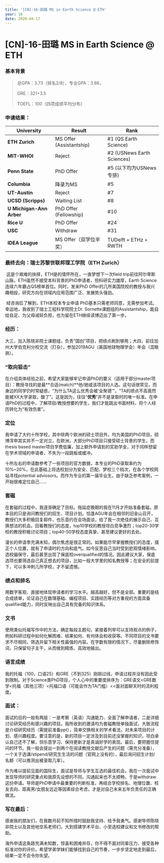 ```yaml
---
title: '[CN]-16-田璐 MS in Earth Science @ ETH'
year: 16
date: 2020-04-17
---
```


# [CN]-16-田璐 MS in Earth Science @ ETH

### 基本背景

> 总GPA：3.73（排名2/8），专业GPA：3.86，
>
> GRE：321+3.5
>
> TOEFL：100（四项成绩平均分布） 

### 申请结果：

| University                | Result                   | Rank                       |
| ------------------------- | ------------------------ | -------------------------- |
| **ETH  Zurich**           | MS Offer (Assistantship) | #1 (QS Earth Science)      |
| **MIT-WHOI**              | Reject                   | #2 (USNews Earth Sciences) |
| **Penn  State**           | PhD Offer                | #5 (以下均为USNews专排)    |
| **Columbia**              | 降录为MS                 | #5                         |
| **UT-Austin**             | Reject                   | #7                         |
| **UCSD  (Scripps)**       | Waiting List             | #8                         |
| **U  Michigan-Ann Arber** | PhD Offer (Fellowship)   | #10                        |
| **Rice  U**               | PhD Offer                | #24                        |
| **USC**                   | Withdraw                 | #31                        |
| **IDEA  League**          | MS Offer（双学位半奖）   | TUDelft + ETHz + RWTH      |

### 最终去向：瑞士苏黎世联邦理工学院（ETH Zurich）

​	这是个艰难的抉择，ETH是的情怀所在，一直梦想下一次field trip前往阿尔卑斯山脉。ETH虽然不接受本科背景的PhD申请者，但科研实力雄厚，Earth Science连续六年霸占QS榜单首位。同时，发来PhD Offer的几所美国院校的教授与我兴趣相投，研究方向在领域内应用范围广泛、发展势头强劲。

​	经咨询后了解到，ETH本校本专业申请 PhD基本只需老师同意，无需参加考试。幸运地，我收到了瑞士工程科学院院士Dr. Sornette课题组的Assistantship，能自给自足、为父母减轻负担，也为留在ETH继续读博迈出了第一步。

### 经历：

​    大三，加入陈晓非院士课题组，负责“国创”项目，把绩点刷到够用；大四，前往加州大学伯克利分校交流（打杂），参加2019AGU（美国地球物理学会）年会（混眼熟）。

### “取向狙击”

​	在介绍具体经验之前，希望大家能够牢记申请PhD的要义（适用于部分master项目）：教授寻找的是最**合适(match)**他/她或该项目的人选。这句话很常见，而身边的同学仍时常疑惑，“为什么TA这么优秀会被‘全聚德’”，“TA的绩点不高竟然能被XX大学录取，酸了”。这是因为，往往“**优秀**”并不是录取时的唯一标准。在申请PhD的过程中，了解项目/教授想要的学生，我们才能跳出书面材料，将个人经历转化为“有效伤害”。

### 定位

​    我申请了大约十所学校，其中除两个欧洲的硕士项目外，均为美国的PhD项目。硕博浑申其实并不一定对立，在欧洲，大部分PhD项目只接受硕士背景的学生，而thesis based master项目学费低廉，加上额外申请到的奖助学金，对于同样想留在学术领域的申请者，不失为一段跳板或缓冲。

​	十所左右的申请数参考了一些项目的官方数据，本专业的PhD录取率约为10%~20%，在此基础上将选校划分为安全、匹配、梦校三个档次，在各个学校网站寻找potential adviosors。而作为专业的第一届毕业生，由于缺乏参考案例，一开始很难定位自己……

### 套磁

​	在套磁的过程中，我逐渐确定了目标。拖延症晚期的我在11月才开始准备套磁，原本目的只是询问教授们的招生、项目计划。恰逢AGU年会在相邻的旧金山召开，教授们大多积极回复邮件，也乐意约在会场面谈，给了我一次绝佳的展示自己、互换想法的机会。回看教授们的态度，top10学校的教授坦白竞争激烈；top20-30学校的教授积极讨论项目；top40-50学校态度真挚、甚至建议更好的去处。

​	漫长的申请季充满未知，偶尔焦虑是很正常的。如果能尽早掌握教授们的态度，摆正个人位置，就有了申请时的方向和底气。如今反思自己当时受到悲观情绪影响，选校偏保守，最后甚至出现了保底校overqualified的情况。因此建议大家，保底选项也要筛选自己真正想去的项目，比如一般大学里的知名教授等；在安全的前提下，可以多冲刺几所学校，才不留遗憾。

### 绩点和排名

​	用数字客观、直接地体现申请者的学习水平。越高越好，但不是全部。重要的是结合成绩单，论证自己在数理基础、编程项目、实践经历等对方重视的方面具备qualified能力，同时反映出自己具有完备的知识体系。 

### 文书

​	使用类似托福写作中的方法，确定每段主题句，紧接着列举可以支持观点的例子，例如科研过程中如何化解困难、结果如何、有何体会和收获等。不同项目的文书要求不尽相同，筛选并留下相关性最强的内容。在字数有限的情况下，尽量删除修饰词，只保留句子主干，从而做到精炼、高效地输出。 

### 语言成绩

​    我的托福（100，口语25）和GRE（不到325）刚刚过线，申请过程并没有因此受到限制。对于Science类PhD项目，个人心中的重要度排序为：GRE语文<GRE数学<托福（其他三项）<托福口语（可能会作为TA门槛）<<面对面聊天时的流利程度。

### 面试：

​	面试的目的一般有两层：一是考察（英语）沟通能力、全面了解申请者，二是详细讨论研究经历和感兴趣的项目。我所收到的邀请均为套磁教授单独面试，大致流程是介绍研究经历（需提前准备ppt），简单交换相关的学术看法，对未来项目的计划、感兴趣程度。要注意的是，新的项目一定涉及到目前还没掌握的知识，坦白承认自己还不了解，但乐意学习、保持更新才是真诚好学的表现。最后，要把握住提问的环节。我一般会提出一到两个在阅读教授文献后产生的问题（需充分准备），一个关于选课/stipend/研究生生活的问题（官网上没有的），最后询问招生计划/名额（可以推测出被录取几率）。

​	作为难以提前见面的国际生，面试是导师与学生互选的最佳机会。我在一次面试中发现导师的研究重点和我原先设想的不同，沟通起来也不太顺畅，于是withdraw这份申请。导师是PhD申请中最重要的判断标准，再结合学校排名、地理位置、校友去向、距离男/女朋友远近等因素综合考虑，才是对自己未来五年负责任的正确做法。

### 写在最后：

​    感谢我的朋友们，在我数月前不知所措时鼓励我坚持、给予我勇气。感谢导师陈晓非院士以及其他地空系老师们，大到搭建学术平台、小至选校建议和文书修改的帮助。

​	海外申请这条路充满未知数，惊喜和困难并存，你不得不面对同辈压力、接受各种标准对你的评价。希望学弟学妹们能够找到自己的节奏，一步步坚定地走到最后，结果一定不会令你失望。

 